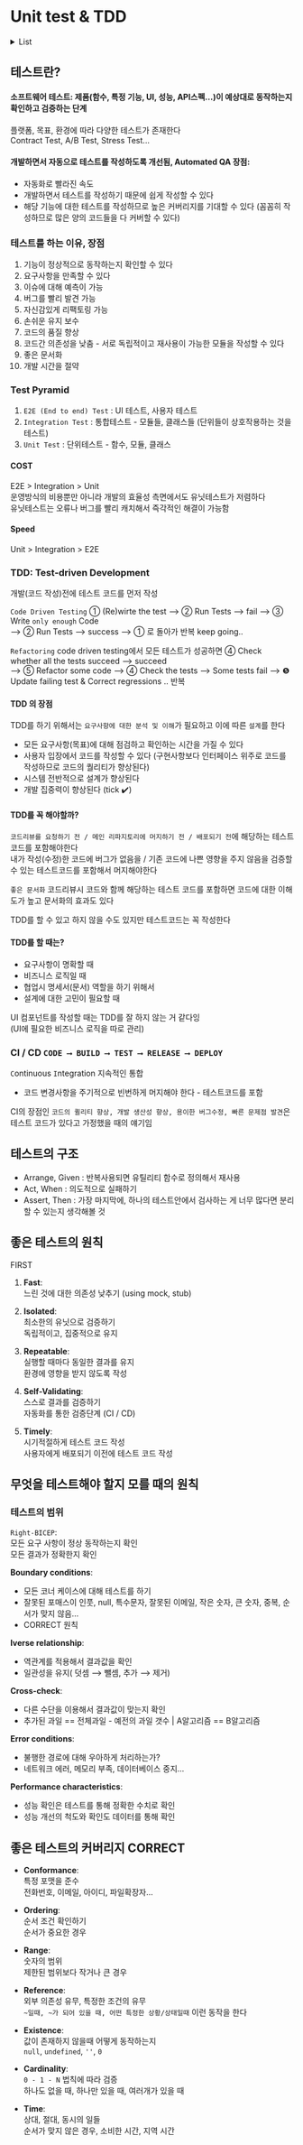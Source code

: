 # Unit test & TDD

<details>

<summary> List</summary>

1. Test

   - 1. What is "Testing"?
   - 2. When "Software Test"?
   - 3. Why "Software Test"?
   - 4. Test Pyramid
   - 5. TDD
   - 6. Test in CI/CD

2. Unit Test

   - 단위 테스트 작성법
   - 테스트를 통한 코드 개선법

3. Test Principles

   - 좋은 테스트 코드를 위한 여러가지 원칙들

4. TDD 실전연습

</details>

## 테스트란?

#### 소프트웨어 테스트: 제품(함수, 특정 기능, UI, 성능, API스펙...)이 예상대로 동작하는지 확인하고 검증하는 단계

플랫폼, 목표, 환경에 따라 다양한 테스트가 존재한다  
Contract Test, A/B Test, Stress Test...

#### 개발하면서 자동으로 테스트를 작성하도록 개선됨, Automated QA 장점:

- 자동화로 빨라진 속도
- 개발하면서 테스트를 작성하기 때문에 쉽게 작성할 수 있다
- 해당 기능에 대한 테스트를 작성하므로 높은 커버리지를 기대할 수 있다 (꼼꼼히 작성하므로 많은 양의 코드들을 다 커버할 수 있다)

### 테스트를 하는 이유, 장점

1. 기능이 정상적으로 동작하는지 확인할 수 있다
2. 요구사항을 만족할 수 있다
3. 이슈에 대해 예측이 가능
4. 버그를 빨리 발견 가능
5. 자신감있게 리팩토링 가능
6. 손쉬운 유지 보수
7. 코드의 품질 향상
8. 코드간 의존성을 낮춤 - 서로 독립적이고 재사용이 가능한 모듈을 작성할 수 있다
9. 좋은 문서화
10. 개발 시간을 절약

### Test Pyramid

1. `E2E (End to end) Test` : UI 테스트, 사용자 테스트
2. `Integration Test` : 통합테스트 - 모듈들, 클래스들 (단위들이 상호작용하는 것을 테스트)
3. `Unit Test` : 단위테스트 - 함수, 모듈, 클래스

#### COST

E2E > Integration > Unit  
운영방식의 비용뿐만 아니라 개발의 효율성 측면에서도 유닛테스트가 저렴하다  
유닛테스트는 오류나 버그를 빨리 캐치해서 즉각적인 해결이 가능함

#### Speed

Unit > Integration > E2E

### TDD: Test-driven Development

개발(코드 작성)전에 테스트 코드를 먼저 작성

`Code Driven Testing`
① (Re)wirte the test ⟶ ② Run Tests ⟶ fail ⟶ ③ Write `only enough` Code  
⟶ ② Run Tests ⟶ success ⟶ ① 로 돌아가 반복 keep going..

`Refactoring`
code driven testing에서 모든 테스트가 성공하면 ④ Check whether all the tests succeed ⟶ succeed  
⟶ ⑤ Refactor some code ⟶ ④ Check the tests ⟶ Some tests fail ⟶ ❺ Update failing test & Correct regressions .. 반복

#### TDD 의 장점

TDD를 하기 위해서는 `요구사항에 대한 분석 및 이해`가 필요하고 이에 따른 `설계`를 한다

- 모든 요구사항(목표)에 대해 점검하고 확인하는 시간을 가질 수 있다
- 사용자 입장에서 코드를 작성할 수 있다 (구현사항보다 인터페이스 위주로 코드를 작성하므로 코드의 퀄리티가 향상된다)
- 시스템 전반적으로 설계가 향상된다
- 개발 집중력이 향상된다 (tick ✔️)

#### TDD를 꼭 해야할까?

`코드리뷰를 요청하기 전 / 메인 리파지토리에 머지하기 전 / 배포되기 전`에 해당하는 테스트 코드를 포함해야한다  
내가 작성(수정)한 코드에 버그가 없음을 / 기존 코드에 나쁜 영향을 주지 않음을 검증할 수 있는 테스트코드를 포함해서 머지해야한다

`좋은 문서화`
코드리뷰시 코드와 함께 해당하는 테스트 코드를 포함하면 코드에 대한 이해도가 높고 문서화의 효과도 있다

TDD를 할 수 있고 하지 않을 수도 있지만 테스트코드는 꼭 작성한다

#### TDD를 할 때는?

- 요구사항이 명확할 때
- 비즈니스 로직일 때
- 협업시 명세서(문서) 역할을 하기 위해서
- 설계에 대한 고민이 필요할 때

UI 컴포넌트를 작성할 때는 TDD를 잘 하지 않는 거 같다잉  
(UI에 필요한 비즈니스 로직을 따로 관리)

### CI / CD `CODE ⟶ BUILD ⟶ TEST ⟶ RELEASE ⟶ DEPLOY `

`C`ontinuous `I`ntegration 지속적인 통합

- 코드 변경사항을 주기적으로 빈번하게 머지해야 한다 - 테스트코드를 포함

CI의 장점인 `코드의 퀼리티 향상, 개발 생산성 향상, 용이한 버그수정, 빠른 문제점 발견`은  
테스트 코드가 있다고 가정했을 때의 얘기임

## 테스트의 구조

- Arrange, Given : 반복사용되면 유틸리티 함수로 정의해서 재사용
- Act, When : 의도적으로 실패하기
- Assert, Then : 가장 마지막에, 하나의 테스트안에서 검사하는 게 너무 많다면 분리할 수 있는지 생각해볼 것

## 좋은 테스트의 원칙

FIRST

1. **Fast**:  
   느린 것에 대한 의존성 낮추기 (using mock, stub)

2. **Isolated**:  
   최소한의 유닛으로 검증하기  
   독립적이고, 집중적으로 유지

3. **Repeatable**:  
   실행할 때마다 동일한 결과를 유지  
   환경에 영향을 받지 않도록 작성

4. **Self-Validating**:  
   스스로 결과를 검증하기  
   자동화를 통한 검증단계 (CI / CD)

5. **Timely**:  
   시기적절하게 테스트 코드 작성  
   사용자에게 배포되기 이전에 테스트 코드 작성

## 무엇을 테스트해야 할지 모를 때의 원칙

### 테스트의 범위

`Right-BICEP`:  
 모든 요구 사항이 정상 동작하는지 확인  
 모든 결과가 정확한지 확인

**Boundary conditions**:

- 모든 코너 케이스에 대해 테스트를 하기
- 잘못된 포매스이 인풋, null, 특수문자, 잘못된 이메일, 작은 숫자, 큰 숫자, 중복, 순서가 맞지 않음...
- CORRECT 원칙

**Iverse relationship**:

- 역관계를 적용해서 결과값을 확인
- 일관성을 유지( 덧셈 ⟶ 뺄셈, 추가 ⟶ 제거)

**Cross-check**:

- 다른 수단을 이용해서 결과값이 맞는지 확인
- 추가된 과일 == 전체과일 - 예전의 과일 갯수 | A알고리즘 == B알고리즘

**Error conditions**:

- 불행한 경로에 대해 우아하게 처리하는가?
- 네트워크 에러, 메모리 부족, 데이터베이스 중지...

**Performance characteristics**:

- 성능 확인은 테스트를 통해 정확한 수치로 확인
- 성능 개선의 척도와 확인도 데이터를 통해 확인

## 좋은 테스트의 커버리지 CORRECT

- **Conformance**:  
  특정 포맷을 준수  
  전화번호, 이메일, 아이디, 파일확장자...

- **Ordering**:  
  순서 조건 확인하기  
  순서가 중요한 경우

- **Range**:  
  숫자의 범위  
  제한된 범위보다 작거나 큰 경우

- **Reference**:  
  외부 의존성 유무, 특정한 조건의 유무  
  `~일때, ~가 되어 있을 때, 어떤 특정한 상황/상태일때` 이런 동작을 한다

- **Existence**:  
  값이 존재하지 않을때 어떻게 동작하는지  
  `null`, `undefined`, `''`, `0`

- **Cardinality**:  
  `0 - 1 - N` 법칙에 따라 검증  
  하나도 없을 때, 하나만 있을 때, 여러개가 있을 때

- **Time**:  
  상대, 절대, 동시의 일들  
  순서가 맞지 않은 경우, 소비한 시간, 지역 시간

